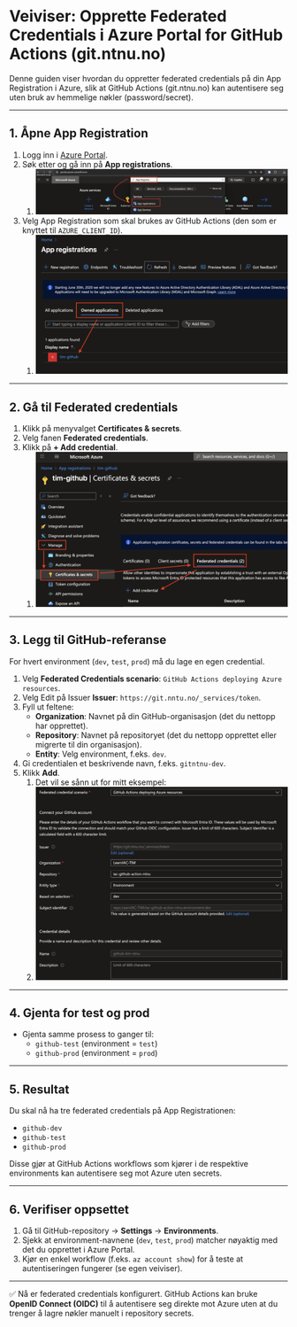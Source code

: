 # Veiviser: Opprette Federated Credentials i Azure Portal for GitHub Actions (git.ntnu.no)

Denne guiden viser hvordan du oppretter federated credentials på din App Registration i Azure, slik at GitHub Actions (git.ntnu.no) kan autentisere seg uten bruk av hemmelige nøkler (password/secret).

---

## 1. Åpne App Registration
1. Logg inn i [Azure Portal](https://portal.azure.com).
2. Søk etter og gå inn på **App registrations**.
   1. ![alt text](img/appregistration.png)
3. Velg App Registration som skal brukes av GitHub Actions (den som er knyttet til `AZURE_CLIENT_ID`).
   1. ![alt text](img/owndappreg.png)

---

## 2. Gå til Federated credentials
1. Klikk på menyvalget **Certificates & secrets**.
2. Velg fanen **Federated credentials**.
3. Klikk på **+ Add credential**.
   1. ![alt text](img/certsecretapp.png)

---

## 3. Legg til GitHub-referanse
For hvert environment (`dev`, `test`, `prod`) må du lage en egen credential.

1. Velg **Federated Credentials scenario**: `GitHub Actions deploying Azure resources`.
2. Velg Edit på Issuer **Issuer**: `https://git.nntu.no/_services/token`.
3. Fyll ut feltene:
   - **Organization**: Navnet på din GitHub-organisasjon (det du nettopp har opprettet).
   - **Repository**: Navnet på repositoryet (det du nettopp opprettet eller migrerte til din organisasjon).
   - **Entity**: Velg environment, f.eks. `dev`.
4. Gi credentialen et beskrivende navn, f.eks. `gitntnu-dev`.
5. Klikk **Add**.
   1. Det vil se sånn ut for mitt eksempel:
   2. ![alt text](img/ntnuFedCred.png)

---

## 4. Gjenta for test og prod
- Gjenta samme prosess to ganger til:
  - `github-test` (environment = `test`)
  - `github-prod` (environment = `prod`)

---

## 5. Resultat
Du skal nå ha tre federated credentials på App Registrationen:
- `github-dev`
- `github-test`
- `github-prod`

Disse gjør at GitHub Actions workflows som kjører i de respektive environments kan autentisere seg mot Azure uten secrets.

---

## 6. Verifiser oppsettet
1. Gå til GitHub-repository → **Settings** → **Environments**.
2. Sjekk at environment-navnene (`dev`, `test`, `prod`) matcher nøyaktig med det du opprettet i Azure Portal.
3. Kjør en enkel workflow (f.eks. `az account show`) for å teste at autentiseringen fungerer (se egen veiviser).

---

✅ Nå er federated credentials konfigurert. GitHub Actions kan bruke **OpenID Connect (OIDC)** til å autentisere seg direkte mot Azure uten at du trenger å lagre nøkler manuelt i repository secrets.
